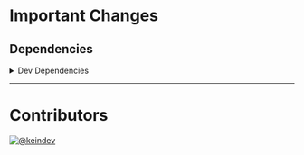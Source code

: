 # Important Changes

## Dependencies

<details>
<summary>Dev Dependencies</summary>

- Added **[@tagproject/docs-shared-config](https://www.npmjs.com/package/@tagproject/docs-shared-config)** with `^1.0.1`
- Added **[@tagproject/vscode-shared-config](https://www.npmjs.com/package/@tagproject/vscode-shared-config)** with `^1.2.2`
- Changed **[@types/node](https://www.npmjs.com/package/@types/node)** from `^17.0.8` to `^17.0.18`
- Changed **[@typescript-eslint/eslint-plugin](https://www.npmjs.com/package/@typescript-eslint/eslint-plugin)** from `^5.9.1` to `^5.12.0`
- Changed **[@typescript-eslint/parser](https://www.npmjs.com/package/@typescript-eslint/parser)** from `^5.9.1` to `^5.12.0`
- Changed **[changelog-guru](https://www.npmjs.com/package/changelog-guru)** from `^4.0.1` to `^4.0.2`
- Changed **[cspell](https://www.npmjs.com/package/cspell)** from `^5.15.2` to `^5.18.5`
- Changed **[eslint](https://www.npmjs.com/package/eslint)** from `^8.7.0` to `^8.9.0`
- Changed **[ghinfo](https://www.npmjs.com/package/ghinfo)** from `^3.0.2` to `^3.0.3`
- Changed **[jest](https://www.npmjs.com/package/jest)** from `^27.4.7` to `^27.5.1`
- Changed **[ts-node](https://www.npmjs.com/package/ts-node)** from `^10.4.0` to `^10.5.0`
- Changed **[typescript](https://www.npmjs.com/package/typescript)** from `^4.5.4` to `^4.5.5`
- Bumped **[@tagproject/ts-package-shared-config](https://www.npmjs.com/package/@tagproject/ts-package-shared-config)** from `^6.4.1` to `^7.2.3`
- Bumped **[eslint-plugin-jest](https://www.npmjs.com/package/eslint-plugin-jest)** from `^25.7.0` to `^26.1.1`
- Bumped **[figma-portal](https://www.npmjs.com/package/figma-portal)** from `^0.10.2` to `^0.11.0`

</details>

---

# Contributors

[![@keindev](https://avatars.githubusercontent.com/u/4527292?v=4&s=40)](https://github.com/keindev)
